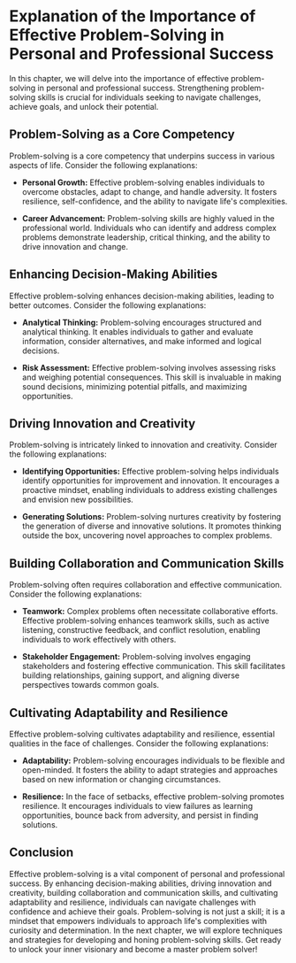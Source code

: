 Explanation of the Importance of Effective Problem-Solving in Personal and Professional Success
========================================================================================================

In this chapter, we will delve into the importance of effective problem-solving in personal and professional success. Strengthening problem-solving skills is crucial for individuals seeking to navigate challenges, achieve goals, and unlock their potential.

Problem-Solving as a Core Competency
------------------------------------

Problem-solving is a core competency that underpins success in various aspects of life. Consider the following explanations:

* **Personal Growth:** Effective problem-solving enables individuals to overcome obstacles, adapt to change, and handle adversity. It fosters resilience, self-confidence, and the ability to navigate life's complexities.

* **Career Advancement:** Problem-solving skills are highly valued in the professional world. Individuals who can identify and address complex problems demonstrate leadership, critical thinking, and the ability to drive innovation and change.

Enhancing Decision-Making Abilities
-----------------------------------

Effective problem-solving enhances decision-making abilities, leading to better outcomes. Consider the following explanations:

* **Analytical Thinking:** Problem-solving encourages structured and analytical thinking. It enables individuals to gather and evaluate information, consider alternatives, and make informed and logical decisions.

* **Risk Assessment:** Effective problem-solving involves assessing risks and weighing potential consequences. This skill is invaluable in making sound decisions, minimizing potential pitfalls, and maximizing opportunities.

Driving Innovation and Creativity
---------------------------------

Problem-solving is intricately linked to innovation and creativity. Consider the following explanations:

* **Identifying Opportunities:** Effective problem-solving helps individuals identify opportunities for improvement and innovation. It encourages a proactive mindset, enabling individuals to address existing challenges and envision new possibilities.

* **Generating Solutions:** Problem-solving nurtures creativity by fostering the generation of diverse and innovative solutions. It promotes thinking outside the box, uncovering novel approaches to complex problems.

Building Collaboration and Communication Skills
-----------------------------------------------

Problem-solving often requires collaboration and effective communication. Consider the following explanations:

* **Teamwork:** Complex problems often necessitate collaborative efforts. Effective problem-solving enhances teamwork skills, such as active listening, constructive feedback, and conflict resolution, enabling individuals to work effectively with others.

* **Stakeholder Engagement:** Problem-solving involves engaging stakeholders and fostering effective communication. This skill facilitates building relationships, gaining support, and aligning diverse perspectives towards common goals.

Cultivating Adaptability and Resilience
---------------------------------------

Effective problem-solving cultivates adaptability and resilience, essential qualities in the face of challenges. Consider the following explanations:

* **Adaptability:** Problem-solving encourages individuals to be flexible and open-minded. It fosters the ability to adapt strategies and approaches based on new information or changing circumstances.

* **Resilience:** In the face of setbacks, effective problem-solving promotes resilience. It encourages individuals to view failures as learning opportunities, bounce back from adversity, and persist in finding solutions.

Conclusion
----------

Effective problem-solving is a vital component of personal and professional success. By enhancing decision-making abilities, driving innovation and creativity, building collaboration and communication skills, and cultivating adaptability and resilience, individuals can navigate challenges with confidence and achieve their goals. Problem-solving is not just a skill; it is a mindset that empowers individuals to approach life's complexities with curiosity and determination. In the next chapter, we will explore techniques and strategies for developing and honing problem-solving skills. Get ready to unlock your inner visionary and become a master problem solver!
